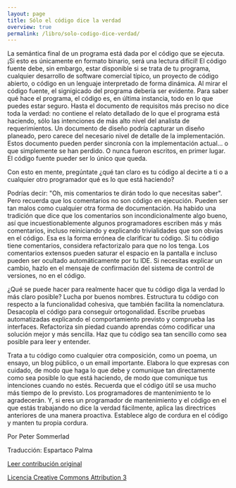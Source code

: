 ```yaml
---
layout: page
title: Sólo el código dice la verdad
overview: true
permalink: /libro/solo-codigo-dice-verdad/
---
```


La semántica final de un programa está dada por el código que se ejecuta. ¡Si esto es únicamente en formato binario, será una lectura difícil! El código fuente debe, sin embargo, estar disponible si se trata de tu programa, cualquier desarrollo de software comercial típico, un proyecto de código abierto, o código en un lenguaje interpretado de forma dinámica. Al mirar el código fuente, el signigicado del programa debería ser evidente. Para saber qué hace el programa, el código es, en última instancia, todo en lo que puedes estar seguro. Hasta el documento de requisitos más preciso no dice toda la verdad: no contiene el relato detallado de lo que el programa está haciendo, sólo las intenciones de más alto nivel del analista de requerimientos. Un documento de diseño podría capturar un diseño planeado, pero carece del necesario nivel de detalle de la implementación. Estos documento pueden perder sincronía con la implementación actual... o que simplemente se han perdido. O nunca fueron escritos, en primer lugar. El código fuente pueder ser lo único que queda.

Con esto en mente, pregúntate ¿qué tan claro es tu código al decirte a ti o a cualquier otro programador qué es lo que está haciendo?

Podrías decir: "Oh, mis comentarios te dirán todo lo que necesitas saber". Pero recuerda que los comentarios no son código en ejecución. Pueden ser tan malos como cualquier otra forma de documentación. Ha habido una tradición que dice que los comentarios son incondicionalmente algo bueno, así que incuestionablemente algunos programadores escriben más y más comentarios, incluso reiniciando y explicando trivialidades que son obvias en el código. Esa es la forma errónea de clarificar tu código. Si tu código tiene comentarios, considera refactorizalo para que no los tenga. Los comentarios extensos pueden saturar el espacio en la pantalla e incluso pueden ser ocultado automáticamente por tu IDE. Si necesitas explicar un cambio, hazlo en el mensaje de confirmación del sistema de control de versiones, no en el código.

¿Qué se puede hacer para realmente hacer que tu código diga la verdad lo más claro posible? Lucha por buenos nombres. Estructura tu código con respecto a la funcionalidad cohesiva, que también facilita la nomenclatura. Desacopla el código para conseguir ortogonalidad. Escribe pruebas automatizadas explicando el comportamiento previsto y comprueba las interfaces. Refactoriza sin piedad cuando aprendas cómo codificar una solución mejor y más sencilla. Haz que tu código sea tan sencillo como sea posible para leer y entender.

Trata a tu código como cualquier otra composición, como un poema, un ensayo, un blog público, o un email importante. Elabora lo que expresas con cuidado, de modo que haga lo que debe y comunique tan directamente como sea posible lo que está haciendo, de modo que  comunique tus intenciones cuando no estés. Recuerda que el código útil se usa mucho más tiempo de lo previsto. Los programadores de mantenimiento te lo agradecerán. Y, si eres un programador de mantenimiento y el código en el que estás trabajando no dice la verdad fácilmente, aplica las directrices anteriores de una manera proactiva. Establece algo de cordura en el código y manten tu propia cordura. 

Por Peter Sommerlad 

Traducción: Espartaco Palma

[Leer contribución original](http://programmer.97things.oreilly.com/wiki/index.php/Only_the_Code_Tells_the_Truth)

[Licencia Creative Commons Attribution 3](http://creativecommons.org/licenses/by/3.0/us/deed.es)